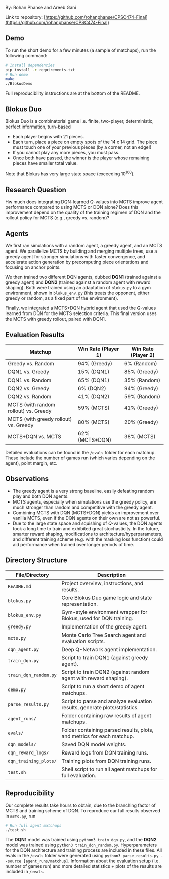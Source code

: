 By: Rohan Phanse and Areeb Gani

Link to repository: [https://github.com/rohanphanse/CPSC474-Final](https://github.com/rohanphanse/CPSC474-Final)

## Demo

To run the short demo for a few minutes (a sample of matchups), run the following command:

```bash
# Install dependencies
pip install -r requirements.txt
# Run demo
make
./BlokusDemo
```

Full reproducibility instructions are at the bottom of the README.

## Blokus Duo

Blokus Duo is a combinatorial game i.e. finite, two-player, deterministic, perfect information, turn-based

- Each player begins with 21 pieces. 
- Each turn, place a piece on empty spots of the 14 x 14 grid. The piece must touch one of your previous pieces (by a corner, not an edge!) 
- If you cannot play any more pieces, you must pass.
- Once both have passed, the winner is the player whose remaining pieces have smaller total value.

Note that Blokus has very large state space (exceeding $10^{100}$).

## Research Question

Hw much does integrating DQN-learned Q-values into MCTS improve agent performance compared to using MCTS or DQN alone? Does this improvement depend on the quality of the training regimen of DQN and the rollout policy for MCTS (e.g., greedy vs. random)?

## Agents


We first ran simulations with a random agent, a greedy agent, and an MCTS agent. We parallelize MCTS by building and merging multiple trees, use a greedy agent for stronger simulations with faster convergence, and accelerate action generation by precomputing piece orientations and focusing on anchor points.

We then trained two different DQN agents, dubbed **DQN1** (trained against a greedy agent) and **DQN2** (trained against a random agent with reward shaping). Both were trained using an adaptation of ``blokus.py`` to a gym environment, shown in ```blokus_env.py``` (this treats the opponent, either greedy or random, as a fixed part of the environment). 

Finally, we integrated a MCTS+DQN hybrid agent that used the $Q$-values learned from DQN for the MCTS selection criteria. This final version uses the MCTS with greedy rollout, paired with DQN1. 

## Evaluation Results
<table>
  <thead>
    <tr>
      <th>Matchup</th>
      <th>Win Rate (Player 1)</th>
      <th>Win Rate (Player 2)</th>
    </tr>
  </thead>
  <tbody>
    <tr>
      <td>Greedy vs. Random</td>
      <td>94% (Greedy)</td>
      <td>6% (Random)</td>
    </tr>
    <tr>
      <td>DQN1 vs. Greedy</td>
      <td>15% (DQN1)</td>
      <td>85% (Greedy)</td>
    </tr>
    <tr>
      <td>DQN1 vs. Random</td>
      <td>65% (DQN1)</td>
      <td>35% (Random)</td>
    </tr>
    <tr>
      <td>DQN2 vs. Greedy</td>
      <td>6% (DQN2)</td>
      <td>94% (Greedy)</td>
    </tr>
    <tr>
      <td>DQN2 vs. Random</td>
      <td>41% (DQN2)</td>
      <td>59% (Random)</td>
    </tr>
    <tr>
      <td>MCTS (with random rollout) vs. Greedy</td>
      <td>59% (MCTS)</td>
      <td>41% (Greedy)</td>
    </tr>
    <tr>
      <td>MCTS (with greedy rollout) vs. Greedy</td>
      <td>80% (MCTS)</td>
      <td>20% (Greedy)</td>
    </tr>
    <tr>
      <td>MCTS+DQN vs. MCTS</td>
      <td>62% (MCTS+DQN)</td>
      <td>38% (MCTS)</td>
    </tr>
  </tbody>
</table>

Detailed evaluations can be found in the `/evals` folder for each matchup. These include the number of games run (which varies depending on the agent), point margin, etc.

## Observations

- The greedy agent is a very strong baseline, easily defeating random play and both DQN agents.
- MCTS agents, especially when simulations use the greedy policy, are much stronger than random and competitive with the greedy agent.
- Combining MCTS with DQN (MCTS+DQN) yields an improvement over vanilla MCTS, even if the DQN agents on their own are not as powerful.
- Due to the large state space and squishing of $Q$-values, the DQN agents took a long time to train and exhibited great stochasticity. In the future, smarter reward shaping, modifications to architecture/hyperparameters, and different training scheme (e.g. with the masking loss function) could aid performance when trained over longer periods of time.

## Directory Structure

<table>
  <thead>
    <tr>
      <th>File/Directory</th>
      <th>Description</th>
    </tr>
  </thead>
  <tbody>
    <tr><td><code>README.md</code></td><td>Project overview, instructions, and results.</td></tr>
    <tr><td><code>blokus.py</code></td><td>Core Blokus Duo game logic and state representation.</td></tr>
    <tr><td><code>blokus_env.py</code></td><td>Gym-style environment wrapper for Blokus, used for DQN training.</td></tr>
    <tr><td><code>greedy.py</code></td><td>Implementation of the greedy agent.</td></tr>
    <tr><td><code>mcts.py</code></td><td>Monte Carlo Tree Search agent and evaluation scripts.</td></tr>
    <tr><td><code>dqn_agent.py</code></td><td>Deep Q-Network agent implementation.</td></tr>
    <tr><td><code>train_dqn.py</code></td><td>Script to train DQN1 (against greedy agent).</td></tr>
    <tr><td><code>train_dqn_random.py</code></td><td>Script to train DQN2 (against random agent with reward shaping).</td></tr>
    <tr><td><code>demo.py</code></td><td>Script to run a short demo of agent matchups.</td></tr>
    <tr><td><code>parse_results.py</code></td><td>Script to parse and analyze evaluation results, generate plots/statistics.</td></tr>
    <tr><td><code>agent_runs/</code></td><td>Folder containing raw results of agent matchups.</td></tr>
    <tr><td><code>evals/</code></td><td>Folder containing parsed results, plots, and metrics for each matchup.</td></tr>
    <tr><td><code>dqn_models/</code></td><td>Saved DQN model weights.</td></tr>
    <tr><td><code>dqn_reward_logs/</code></td><td>Reward logs from DQN training runs.</td></tr>
    <tr><td><code>dqn_training_plots/</code></td><td>Training plots from DQN training runs.</td></tr>
    <tr><td><code>test.sh</code></td><td>Shell script to run all agent matchups for full evaluation.</td></tr>
  </tbody>
</table>

## Reproducibility

Our complete results take hours to obtain, due to the branching factor of MCTS and training scheme of DQN. To reproduce our full results observed in ```mcts.py```, run

```bash
# Run full agent matchups
./test.sh
```

The **DQN1** model was trained using `python3 train_dqn.py`, and the **DQN2** model was trained using `python3 train_dqn_random.py`. Hyperparameters for the DQN architecture and training process are included in these files. All evals in the `/evals` folder were generated using `python3 parse_results.py --source [agent_runs/matchup]`. Information about the evaluation setup (i.e. number of games run) and more detailed statistics + plots of the results are included in `/evals`.
